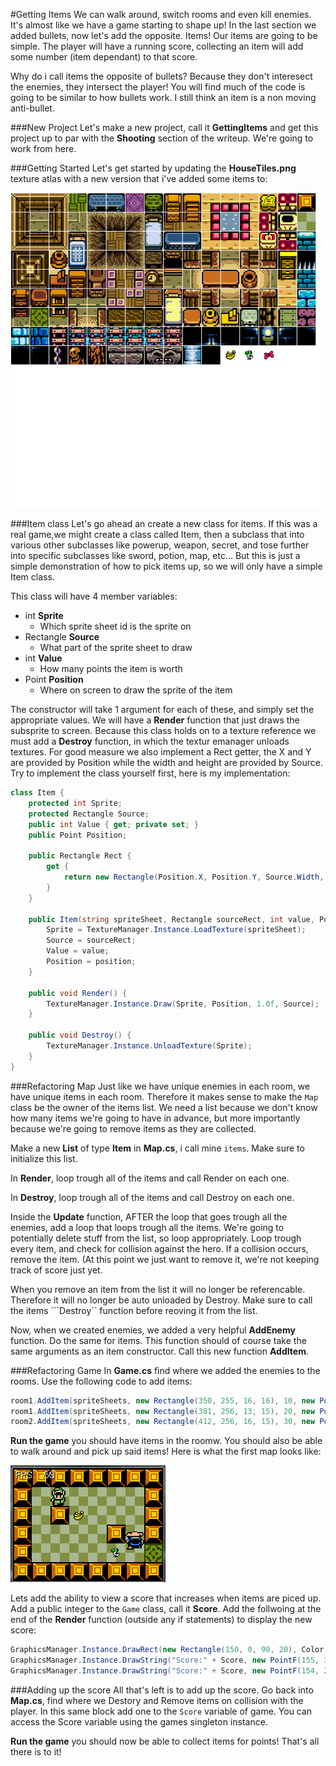 #Getting Items
We can walk around, switch rooms and even kill enemies. It's almost like we have a game starting to shape up! In the last section we added bullets, now let's add the opposite. Items! Our items are going to be simple. The player will have a running score, collecting an item will add some number (item dependant) to that score.

Why do i call items the opposite of bullets? Because they don't interesect the enemies, they intersect the player! You will find much of the code is going to be similar to how bullets work. I still think an item is a non moving anti-bullet.

###New Project
Let's make a new project, call it **GettingItems** and get this project up to par with the **Shooting** section of the writeup. We're going to work from here.

###Getting Started
Let's get started by updating the **HouseTiles.png** texture atlas with a new version that i've added some items to:

![ATLAS](Images/HouseTiles_Items.png)

###Item class
Let's go ahead an create a new class for items. If this was a real game,we might create a class called Item, then a subclass that into various other subclasses like powerup, weapon, secret, and tose further into specific subclasses like sword, potion, map, etc... But this is just a simple demonstration of how to pick items up, so we will only have a simple Item class.

This class will have 4 member variables:
* int **Sprite**
  * Which sprite sheet id is the sprite on 
* Rectangle **Source**
  * What part of the sprite sheet to draw 
* int **Value**
  * How many points the item is worth
* Point **Position**
  * Where on screen to draw the sprite of the item

The constructor will take 1 argument for each of these, and simply set the appropriate values. We will have a **Render** function that just draws the subsprite to screen. Because this class holds on to a texture reference we must add a **Destroy** function, in which the textur emanager unloads textures. For good measure we also implement a Rect getter, the X and Y are provided by Position while the width and height are provided by Source. Try to implement the class yourself first, here is my implementation:

```cs
class Item {
    protected int Sprite;
    protected Rectangle Source;
    public int Value { get; private set; }
    public Point Position;
    
    public Rectangle Rect {
        get {
            return new Rectangle(Position.X, Position.Y, Source.Width, Source.Height);
        }
    }
    
    public Item(string spriteSheet, Rectangle sourceRect, int value, Point position) {
        Sprite = TextureManager.Instance.LoadTexture(spriteSheet);
        Source = sourceRect;
        Value = value;
        Position = position;
    }

    public void Render() {
        TextureManager.Instance.Draw(Sprite, Position, 1.0f, Source);
    }

    public void Destroy() {
        TextureManager.Instance.UnloadTexture(Sprite);
    }
}
```

###Refactoring Map
Just like we have unique enemies in each room, we have unique items in each room. Therefore it makes sense to make the ```Map``` class be the owner of the items list. We need a list because we don't know how many items we're going to have in advance, but more importantly because we're going to remove items as they are collected.

Make a new **List** of type **Item** in **Map.cs**, i call mine ```items```. Make sure to initialize this list.

In **Render**, loop trough all of the items and call Render on each one.

In **Destroy**, loop trough all of the items and call Destroy on each one.

Inside the **Update** function, AFTER the loop that goes trough all the enemies, add a loop that loops trough all the items. We're going to potentially delete stuff from the list, so loop appropriately. Loop trough every item, and check for collision against the hero. If a collision occurs, remove the item. (At this point we just want to remove it, we're not keeping track of score just yet.

When you remove an item from the list it will no longer be referencable. Therefore it will no longer be auto unloaded by Destroy. Make sure to call the items ```Destroy`` function before reoving it from the list.

Now, when we created enemies, we added a very helpful **AddEnemy** function. Do the same for items. This function should of course take the same arguments as an item constructor. Call this new function **AddItem**.

###Refactoring Game
In **Game.cs** find where we added the enemies to the rooms. Use the following code to add items:

```cs
room1.AddItem(spriteSheets, new Rectangle(350, 255, 16, 16), 10, new Point(3 * 30 + 7, 2 * 30 + 7));
room1.AddItem(spriteSheets, new Rectangle(381, 256, 13, 15), 20, new Point(5 * 30 + 7, 4 * 30 + 7));
room2.AddItem(spriteSheets, new Rectangle(412, 256, 16, 15), 30, new Point(4 * 30 + 7, 2 * 30 + 7));
```

**Run the game** you should have items in the roomw. You should also be able to walk around and pick up said items! Here is what the first map looks like:

![MAP](Images/fmap_item.PNG)

Lets add the ability to view a score that increases when items are piced up. Add a public integer to the ```Game``` class, call it **Score**. Add the follwoing at the end of the **Render** function (outside any if statements) to display the new score:

```cs
GraphicsManager.Instance.DrawRect(new Rectangle(150, 0, 90, 20), Color.CadetBlue);
GraphicsManager.Instance.DrawString("Score:" + Score, new PointF(155, 3), Color.Black);
GraphicsManager.Instance.DrawString("Score:" + Score, new PointF(154, 2), Color.White);
```

###Adding up the score
All that's left is to add up the score. Go back into **Map.cs**, find where we Destory and Remove items on collision with the player. In this same block add one to the ```Score``` variable of game. You can access the Score variable using the games singleton instance.

**Run the game** you should now be able to collect items for points! That's all there is to it!